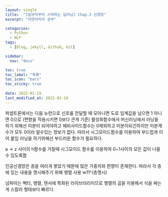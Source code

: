 ```yaml
---
layout: single
title:  "[밑바닥부터 시작하는 딥러닝] Chap.3 신경망"
excerpt: "자연어처리 공부"

categories:
  - Python
  - NLP
tags:
  - [Blog, jekyll, Github, Git]

sidebar:
  nav: "docs"

toc: true
toc_label: "목록"
toc_icon: "bars"
toc_sticky: true
 
date: 2022-02-19
last_modified_at: 2022-02-19
---
```


퍼셉트론에서는 다음 뉴런으로 신호를 전달할 때 모아니면 도로 임계값을 넘으면 1 아니면 0으로 (편향을 적용시키면 0보다 큰게 기준)
활성화함수에서 머신러닝에서 러닝을 하기 위해선 미분이 되어야하고 
헤비사이드함수는 0제외하고 미분이되긴하지만 미분계수가 모두 0이라 알수있는 정보가 없다. 따라서 시그모이드함수를 이용하여 부드럽게 이어 붙임
러닝을 하기위해선 부드러운 함수가 필요하다.

a -> z 사이의 h함수를 거칠때 시그모이드 함수를 이용하여 0~1사이의 모든 값이 나올 수 있도록함

인공신경망은 층을 여러개 쌓았기 때문에 많은 가중치와 편향이 존재한다. 따라서 각 층에 있는 내용을 명시해주기 위해 행렬 사용
w11^(층명시)


넘파이는 벡터, 행렬, 텐서에 특화된 라이브러리이므로 행렬의 곱을 이용해서 식을 짜는게 스칼라 형태보다 빠르다.

